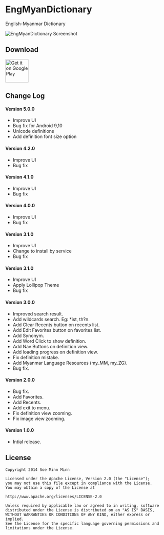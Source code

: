 EngMyanDictionary
=================

English-Myanmar Dictionary

![EngMyanDictionary Screenshot][1]

## Download

<a href='https://play.google.com/store/apps/details?id=com.s16.engmyan&pcampaignid=pcampaignidMKT-Other-global-all-co-prtnr-py-PartBadge-Mar2515-1'><img alt='Get it on Google Play' src='https://play.google.com/intl/en_us/badges/static/images/badges/en_badge_web_generic.png' height="72px"/></a>

## Change Log

#### Version 5.0.0
- Improve UI
- Bug fix for Android 9,10
- Unicode definitions
- Add definition font size option

#### Version 4.2.0
- Improve UI
- Bug fix

#### Version 4.1.0
- Improve UI
- Bug fix

#### Version 4.0.0
- Improve UI
- Bug fix

#### Version 3.1.0
- Improve UI
- Change to install by service
- Bug fix

#### Version 3.1.0
- Improve UI
- Apply Lollipop Theme
- Bug fix

#### Version 3.0.0
- Improved search result.
- Add wildcards search. Eg: *ist, th?n.
- Add Clear Recents button on recents list.
- Add Edit Favorites button on favorites list.
- Add Synonym.
- Add Word Click to show definition.
- Add Nav Buttons on definition view.
- Add loading progress on definition view.
- Fix definition mistake.
- Add Myanmar Language Resources (my_MM, my_ZG).
- Bug fix.

#### Version 2.0.0
- Bug fix.
- Add Favorites.
- Add Recents.
- Add exit to menu.
- Fix definition view zooming.
- Fix image view zooming.

#### Version 1.0.0
- Intial release.

License
-------

    Copyright 2014 Soe Minn Minn
    
    Licensed under the Apache License, Version 2.0 (the "License");
    you may not use this file except in compliance with the License.
    You may obtain a copy of the License at
    
    http://www.apache.org/licenses/LICENSE-2.0
    
    Unless required by applicable law or agreed to in writing, software
    distributed under the License is distributed on an "AS IS" BASIS,
    WITHOUT WARRANTIES OR CONDITIONS OF ANY KIND, either express or implied.
    See the License for the specific language governing permissions and
    limitations under the License.
    
[1]: https://raw.github.com/soeminnminn/EngMyanDictionary/master/screenshot.png
